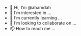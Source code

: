 - 👋 Hi, I’m @ahamdah
- 👀 I’m interested in ...
- 🌱 I’m currently learning ...
- 💞️ I’m looking to collaborate on ...
- 📫 How to reach me ...

<!---
ahamdah/ahamdah is a ✨ special ✨ repository because its `README.md` (this file) appears on your GitHub profile.
You can click the Preview link to take a look at your changes.
--->
